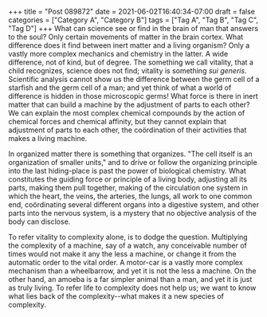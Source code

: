 +++
title = "Post 089872"
date = 2021-06-02T16:40:34-07:00
draft = false
categories = ["Category A", "Category B"]
tags = ["Tag A", "Tag B", "Tag C", "Tag D"]
+++
What can science see or find in the brain of man that answers to the soul? Only certain movements of matter in the brain cortex. What difference does it find between inert matter and a living organism? Only a vastly more complex mechanics and chemistry in the latter. A wide difference, not of kind, but of degree. The something we call vitality, that a child recognizes, science does not find; vitality is something _sui generis_. Scientific analysis cannot show us the difference between the germ cell of a starfish and the germ cell of a man; and yet think of what a world of difference is hidden in those microscopic germs! What force is there in inert matter that can build a machine by the adjustment of parts to each other? We can explain the most complex chemical compounds by the action of chemical forces and chemical affinity, but they cannot explain that adjustment of parts to each other, the coördination of their activities that makes a living machine.

In organized matter there is something that organizes. "The cell itself is an organization of smaller units," and to drive or follow the organizing principle into the last hiding-place is past the power of biological chemistry. What constitutes the guiding force or principle of a living body, adjusting all its parts, making them pull together, making of the circulation one system in which the heart, the veins, the arteries, the lungs, all work to one common end, coördinating several different organs into a digestive system, and other parts into the nervous system, is a mystery that no objective analysis of the body can disclose.

To refer vitality to complexity alone, is to dodge the question. Multiplying the complexity of a machine, say of a watch, any conceivable number of times would not make it any the less a machine, or change it from the automatic order to the vital order. A motor-car is a vastly more complex mechanism than a wheelbarrow, and yet it is not the less a machine. On the other hand, an amoeba is a far simpler animal than a man, and yet it is just as truly living. To refer life to complexity does not help us; we want to know what lies back of the complexity--what makes it a new species of complexity.
